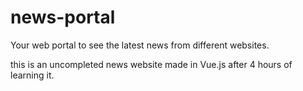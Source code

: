 # news-portal
Your web portal to see the latest news from different websites.

this is an uncompleted news website made in Vue.js after 4 hours of learning it.

